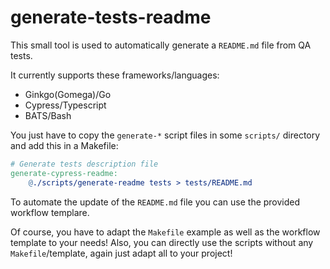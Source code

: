 # generate-tests-readme

This small tool is used to automatically generate a `README.md` file from QA tests.

It currently supports these frameworks/languages:
- Ginkgo(Gomega)/Go
- Cypress/Typescript
- BATS/Bash

You just have to copy the `generate-*` script files in some `scripts/` directory and add this in a Makefile:
```Makefile
# Generate tests description file
generate-cypress-readme:
    @./scripts/generate-readme tests > tests/README.md
```

To automate the update of the `README.md` file you can use the provided workflow templare.

Of course, you have to adapt the `Makefile` example as well as the workflow template to your needs!
Also, you can directly use the scripts without any `Makefile`/template, again just adapt all to your project!
